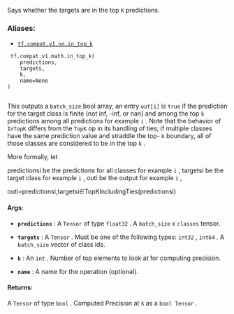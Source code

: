 

Says whether the targets are in the top  `K`  predictions.



### Aliases:

- [ `tf.compat.v1.nn.in_top_k` ](/api_docs/python/tf/compat/v1/math/in_top_k)



```
 tf.compat.v1.math.in_top_k(
    predictions,
    targets,
    k,
    name=None
)
 
```

This outputs a  `batch_size`  bool array, an entry  `out[i]`  is  `true`  if the
prediction for the target class is finite (not inf, -inf, or nan) and among
the top  `k`  predictions among all predictions for example  `i` . Note that the
behavior of  `InTopK`  differs from the  `TopK`  op in its handling of ties; if
multiple classes have the same prediction value and straddle the top- `k` 
boundary, all of those classes are considered to be in the top  `k` .

More formally, let

predictionsi be the predictions for all classes for example  `i` ,
  targetsi be the target class for example  `i` ,
  outi be the output for example  `i` ,


outi=predictionsi,targetsi∈TopKIncludingTies(predictionsi)


#### Args:

- **`predictions`** : A  `Tensor`  of type  `float32` .
A  `batch_size`  x  `classes`  tensor.

- **`targets`** : A  `Tensor` . Must be one of the following types:  `int32` ,  `int64` .
A  `batch_size`  vector of class ids.

- **`k`** : An  `int` . Number of top elements to look at for computing precision.

- **`name`** : A name for the operation (optional).



#### Returns:
A  `Tensor`  of type  `bool` . Computed Precision at  `k`  as a  `bool Tensor` .

